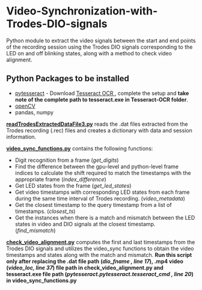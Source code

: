 # Video-Synchronization-with-Trodes-DIO-signals
Python module to extract the video signals between the start and end points of the recording session using the Trodes DIO signals corresponding to the LED on and off blinking states, along with a method to check video alignment.   

## Python Packages to be installed
* [pytesseract](https://pypi.org/project/pytesseract/) - Download [Tesseract OCR ](https://digi.bib.uni-mannheim.de/tesseract/tesseract-ocr-w64-setup-v5.0.0-alpha.20201127.exe) , complete the setup and **take note of the complete path to tesseract.exe in Tesseract-OCR folder**.
* [openCV](https://pypi.org/project/opencv-python/) 
* pandas, numpy 

[**readTrodesExtractedDataFile3.py**](https://github.com/Muthu-Jeyanthi/Video-Synchronization-with-Trodes-DIO-signals/blob/main/readTrodesExtractedDataFile3.py) reads the .dat files extracted from the Trodes recording (.rec) files and creates a dictionary with data and session information. 

[**video_sync_functions.py**](https://github.com/Muthu-Jeyanthi/Video-Synchronization-with-Trodes-DIO-signals/blob/main/video_sync_functions.py) contains the following functions:
* Digit recognition from a frame (*get_digits*)
* Find the difference between the gpu-level and python-level frame indices to calculate the shift required to match the timestamps with the appropriate frame (*index_difference*)
* Get LED states from the frame  (*get_led_states*)
* Get video timestamps with corresponding LED states from each frame during the same time interval of Trodes recording. (*video_metadata*)
* Get the closest timestamp to the query timestamp from a list of timestamps. (*closest_ts*)
* Get the instances when there is a match and mismatch between the LED states in video and DIO signals at the closest timestamp. (*find_mismatch*) 

[**check_video_alignment.py**](https://github.com/Muthu-Jeyanthi/Video-Synchronization-with-Trodes-DIO-signals/blob/main/check_video_alignment.py)  computes the first and last timestamps from the Trodes DIO signals and utilizes the video_sync functions to obtain the video timestamps and states along with the match and mismatch. **Run this script only after replacing the .dat file path (*dio_fname , line 17*), .mp4 video (*video_loc, line 37*) file path in check_video_alignment.py and tesseract.exe file path (*pytesseract.pytesseract.tesseract_cmd , line 20*) in video_sync_functions.py** 
